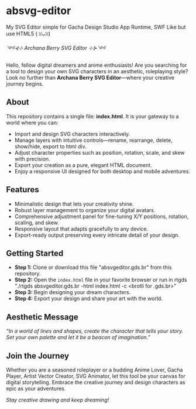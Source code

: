 # absvg-editor
My SVG Editor simple for Gacha Design Studio App Runtime, SWF Like but use HTML5 (⁠ ⁠ꈍ⁠ᴗ⁠ꈍ⁠)

*༺⊰⊹ Archana Berry SVG Editor ⊹⊱༺*

Hello, fellow digital dreamers and anime enthusiasts! Are you searching for a tool to design your own SVG characters in an aesthetic, roleplaying style? Look no further than **Archana Berry SVG Editor**—where your creative journey begins.

## About

This repository contains a single file: **index.html**. It is your gateway to a world where you can:

* Import and design SVG characters interactively.
* Manage layers with intuitive controls—rename, rearrange, delete, show/hide, export to html div.
* Adjust character properties such as position, rotation, scale, and skew with precision.
* Export your creation as a pure, elegant HTML document.
* Enjoy a responsive UI designed for both desktop and mobile adventures.

## Features

* Minimalistic design that lets your creativity shine.
* Robust layer management to organize your digital avatars.
* Comprehensive adjustment panel for fine-tuning X/Y positions, rotation, scaling, and skew.
* Responsive layout that adapts gracefully to any device.
* Export-ready output preserving every intricate detail of your design.

## Getting Started

* **Step 1:** Clone or download this file "absvgeditor.gds.br" from this repository.
* **Step 2:** Open the `index.html` file in your favorite browser or run in rtgds "./rtgds absvgeditor.gds.br <port> -html index.html -c <brotli for .gds.br>"
* **Step 3:** Begin designing your dream characters.
* **Step 4:** Export your design and share your art with the world.

## Aesthetic Message

*“In a world of lines and shapes, create the character that tells your story. Set your own palette and let it be a beacon of imagination.”*

## Join the Journey

Whether you are a seasoned roleplayer or a budding Anime Lover, Gacha Player, Artist Vector Creator, SVG Animator, let this tool be your canvas for digital storytelling. Embrace the creative journey and design characters as epic as your adventures.

*Stay creative drawing and keep dreaming!*

